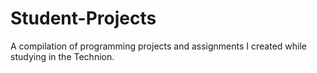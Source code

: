 # Student-Projects
A compilation of programming projects and assignments I created while studying in the Technion.
